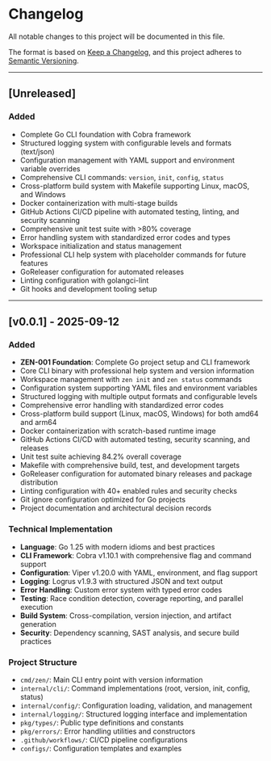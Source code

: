 # Changelog

All notable changes to this project will be documented in this file.

The format is based on [Keep a Changelog](http://keepachangelog.com/), and this project adheres to [Semantic Versioning](http://semver.org/).

---

## [Unreleased]

### Added
- Complete Go CLI foundation with Cobra framework
- Structured logging system with configurable levels and formats (text/json)
- Configuration management with YAML support and environment variable overrides
- Comprehensive CLI commands: `version`, `init`, `config`, `status`
- Cross-platform build system with Makefile supporting Linux, macOS, and Windows
- Docker containerization with multi-stage builds
- GitHub Actions CI/CD pipeline with automated testing, linting, and security scanning
- Comprehensive unit test suite with >80% coverage
- Error handling system with standardized error codes and types
- Workspace initialization and status management
- Professional CLI help system with placeholder commands for future features
- GoReleaser configuration for automated releases
- Linting configuration with golangci-lint
- Git hooks and development tooling setup

---

## [v0.0.1] - 2025-09-12

### Added
- **ZEN-001 Foundation**: Complete Go project setup and CLI framework
- Core CLI binary with professional help system and version information
- Workspace management with `zen init` and `zen status` commands
- Configuration system supporting YAML files and environment variables
- Structured logging with multiple output formats and configurable levels
- Comprehensive error handling with standardized error codes
- Cross-platform build support (Linux, macOS, Windows) for both amd64 and arm64
- Docker containerization with scratch-based runtime image
- GitHub Actions CI/CD with automated testing, security scanning, and releases
- Unit test suite achieving 84.2% overall coverage
- Makefile with comprehensive build, test, and development targets
- GoReleaser configuration for automated binary releases and package distribution
- Linting configuration with 40+ enabled rules and security checks
- Git ignore configuration optimized for Go projects
- Project documentation and architectural decision records

### Technical Implementation
- **Language**: Go 1.25 with modern idioms and best practices
- **CLI Framework**: Cobra v1.10.1 with comprehensive flag and command support
- **Configuration**: Viper v1.20.0 with YAML, environment, and flag support
- **Logging**: Logrus v1.9.3 with structured JSON and text output
- **Error Handling**: Custom error system with typed error codes
- **Testing**: Race condition detection, coverage reporting, and parallel execution
- **Build System**: Cross-compilation, version injection, and artifact generation
- **Security**: Dependency scanning, SAST analysis, and secure build practices

### Project Structure
- `cmd/zen/`: Main CLI entry point with version information
- `internal/cli/`: Command implementations (root, version, init, config, status)
- `internal/config/`: Configuration loading, validation, and management
- `internal/logging/`: Structured logging interface and implementation
- `pkg/types/`: Public type definitions and constants
- `pkg/errors/`: Error handling utilities and constructors
- `.github/workflows/`: CI/CD pipeline configurations
- `configs/`: Configuration templates and examples
